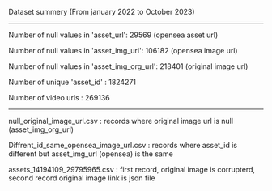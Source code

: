 Dataset summery (From january 2022 to October 2023)
________________________________________________________________


Number of null values in 'asset_url': 29569 (opensea asset url)

Number of null values in 'asset_img_url': 106182  (opensea image url)

Number of null values in 'asset_img_org_url': 218401 (original image url)

Number of unique 'asset_id' : 1824271

Number of video urls : 269136


_______________________________________________________________

null_original_image_url.csv : records where original image url is null (asset_img_org_url)

Diffrent_id_same_opensea_image_url.csv : records where asset_id is different but asset_img_url (opensea) is the same

assets_14194109_29795965.csv : first record, original image is corrupterd, second record original image link is json file


